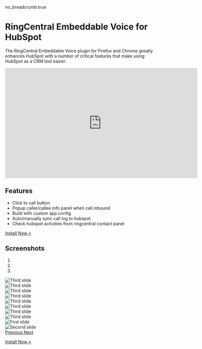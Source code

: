 no_breadcrumb:true

# RingCentral Embeddable Voice for HubSpot

The RingCentral Embeddable Voice plugin for Firefox and Chrome greatly enhances HubSpot with a number of critical features that make using HubSpot as a CRM tool easier. 

<iframe src="https://www.youtube.com/embed/4okL0AxL-dg?modestbranding=1&rel=0&theme=light" width="630" height="360" frameborder="0" allow="accelerometer; autoplay; encrypted-media; gyroscope; picture-in-picture" allowfullscreen></iframe>

## Features

- Click to call button
- Popup caller/callee info panel when call inbound
- Build with custom app config
- Auto/manually sync call log to hubspot
- Check hubspot activities from ringcentral contact panel

<a class="btn btn-primary" href="install/">Install Now &raquo;</a>

## Screenshots

<div id="carouselExampleIndicators" class="carousel slide" data-ride="carousel">
  <ol class="carousel-indicators">
    <li data-target="#carouselExampleIndicators" data-slide-to="0" class="active"></li>
    <li data-target="#carouselExampleIndicators" data-slide-to="1"></li>
    <li data-target="#carouselExampleIndicators" data-slide-to="2"></li>
  </ol>
  <div class="carousel-inner">
    <div class="carousel-item">
      <img class="d-block w-100" src="./img/screenshots/hubspot-list2.png" alt="Third slide">
    </div>
    <div class="carousel-item">
      <img class="d-block w-100" src="./img/screenshots/hs1.png" alt="Third slide">
    </div>
    <div class="carousel-item">
      <img class="d-block w-100" src="./img/screenshots/hs2.png" alt="Third slide">
    </div>
    <div class="carousel-item">
      <img class="d-block w-100" src="./img/screenshots/hs3.png" alt="Third slide">
    </div>
    <div class="carousel-item">
      <img class="d-block w-100" src="./img/screenshots/hs4.png" alt="Third slide">
    </div>
    <div class="carousel-item">
      <img class="d-block w-100" src="./img/screenshots/hs5.png" alt="Third slide">
    </div>
    <div class="carousel-item">
      <img class="d-block w-100" src="./img/screenshots/hs6.png" alt="Third slide">
    </div>
    <div class="carousel-item">
      <img class="d-block w-100" src="./img/screenshots/hs7.png" alt="Third slide">
    </div>
    <div class="carousel-item active">
      <img class="d-block w-100" src="./img/screenshots/hubspot-btn2.png" alt="First slide">
    </div>
    <div class="carousel-item">
      <img class="d-block w-100" src="./img/screenshots/hubspot1.png" alt="Second slide">
    </div>
  </div>
  <a class="carousel-control-prev" href="#carouselExampleIndicators" role="button" data-slide="prev">
    <span class="carousel-control-prev-icon" aria-hidden="true"></span>
    <span class="sr-only">Previous</span>
  </a>
  <a class="carousel-control-next" href="#carouselExampleIndicators" role="button" data-slide="next">
    <span class="carousel-control-next-icon" aria-hidden="true"></span>
    <span class="sr-only">Next</span>
  </a>
</div>

<a class="btn btn-primary" href="install/">Install Now &raquo;</a>